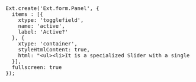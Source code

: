 <pre class="runnable run ipadframe">
Ext.create('Ext.form.Panel', {
  items : [{
    xtype: 'togglefield',
    name: 'active', 
    label: 'Active?'
  }, {
    xtype: 'container',
    styleHtmlContent: true,
    html: "&lt;ul&gt;&lt;li&gt;It is a specialized Slider with a single thumb and only two values&lt;/li&gt;&lt;li&gt;By default the toggle component can be switched between the values of 0 and 1&lt;/li&gt;&lt;li&gt;Custom CSS Toggle Classes:&lt;ul&gt;&lt;li&gt;maxValueCls&lt;/li&gt;&lt;li&gt;minValueCls&lt;/li&gt;&lt;/ul&gt;&lt;/li&gt;&lt;/ul&gt;"
  }],
  fullscreen: true
});
</pre>